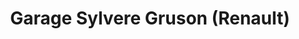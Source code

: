 ---
title: "Garage Sylvere Gruson (Renault)"
url: /bully-les-mines/garage-sylvere-gruson-renault/
shop: Autowerkstatt
---